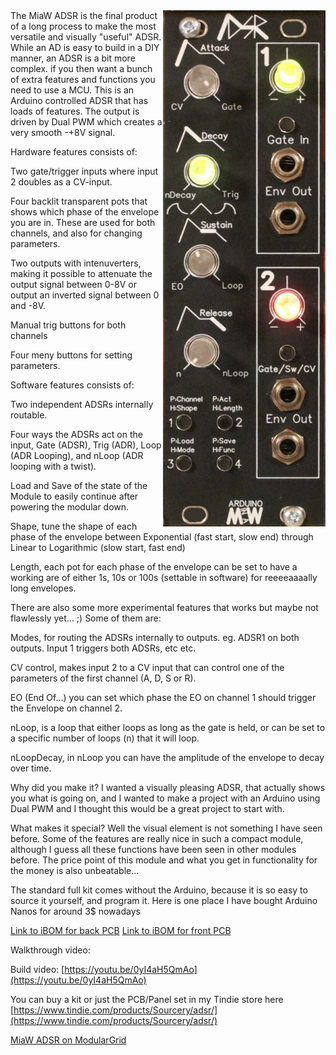 <img align="right" src="ADSR_FP.jpg">
The MiaW ADSR is the final product of a long process to make the most versatile and visually "useful" ADSR. While an AD is easy to build in a DIY manner, an ADSR is a bit more complex. if you then want a bunch of extra features and functions you need to use a MCU. This is an Arduino controlled ADSR that has loads of features. The output is driven by Dual PWM which creates a very smooth -+8V signal.

Hardware features consists of:

Two gate/trigger inputs where input 2 doubles as a CV-input.

Four backlit transparent pots that shows which phase of the envelope you are in. These are used for both channels, and also for changing parameters.

Two outputs with intenuverters, making it possible to attenuate the output signal between 0-8V or output an inverted signal between 0 and -8V.

Manual trig buttons for both channels

Four meny buttons for setting parameters.

Software features consists of:

Two independent ADSRs internally routable.

Four ways the ADSRs act on the input, Gate (ADSR), Trig (ADR), Loop (ADR Looping), and nLoop (ADR looping with a twist).

Load and Save of the state of the Module to easily continue after powering the modular down.

Shape, tune the shape of each phase of the envelope between Exponential (fast start, slow end) through Linear to Logarithmic (slow start, fast end)

Length, each pot for each phase of the envelope can be set to have a working are of either 1s, 10s or 100s (settable in software) for reeeeaaaally long envelopes.

There are also some more experimental features that works but maybe not flawlessly yet... ;) Some of them are:

Modes, for routing the ADSRs internally to outputs. eg. ADSR1 on both outputs. Input 1 triggers both ADSRs, etc etc.

CV control, makes input 2 to a CV input that can control one of the parameters of the first channel (A, D, S or R).

EO (End Of...) you can set which phase the EO on channel 1 should trigger the Envelope on channel 2.

nLoop, is a loop that either loops as long as the gate is held, or can be set to a specific number of loops (n) that it will loop.

nLoopDecay, in nLoop you can have the amplitude of the envelope to decay over time.

Why did you make it?
I wanted a visually pleasing ADSR, that actually shows you what is going on, and I wanted to make a project with an Arduino using Dual PWM and I thought this would be a great project to start with.

What makes it special?
Well the visual element is not something I have seen before. Some of the features are really nice in such a compact module, although I guess all these functions have been seen in other modules before. The price point of this module and what you get in functionality for the money is also unbeatable...

The standard full kit comes without the Arduino, because it is so easy to source it yourself, and program it. Here is one place I have bought Arduino Nanos for around 3$ nowadays

[Link to iBOM for back PCB](https://htmlpreview.github.io/?https://github.com/SourceryOne/Arduino-ADSR/ADSR_Back_PCB_iBOM_v1.html)
[Link to iBOM for front PCB](https://htmlpreview.github.io/?https://github.com/SourceryOne/Arduino-ADSR/ADSR_Front_PCB_iBOM_v1.html)

Walkthrough video: 

Build video: [https://youtu.be/0yI4aH5QmAo](https://youtu.be/0yI4aH5QmAo)

You can buy a kit or just the PCB/Panel set in my Tindie store here [https://www.tindie.com/products/Sourcery/adsr/](https://www.tindie.com/products/Sourcery/adsr/)

[MiaW ADSR on ModularGrid](https://modulargrid.com/e/miaw-adsr)
